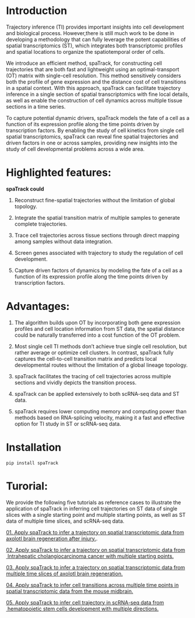 
# Introduction

Trajectory inference (TI) provides important insights into cell development and biological process. However,there is still much work to be done in developing a methodology that can fully leverage the potent capabilities of spatial transcriptomics (ST), which integrates both transcriptomic profiles and spatial locations to organize the spatiotemporal order of cells. 


We introduce an efficient method, spaTrack, for constructing cell trajectories that are both fast and lightweight using an optimal-transport (OT) matrix with single-cell resolution. This method sensitively considers both the profile of gene expression and the distance cost of cell transitions in a spatial context. With this approach, spaTrack can facilitate trajectory inference in a single section of spatial transcriptomics with fine local details, as well as enable the construction of cell dynamics across multiple tissue sections in a time series.

To capture potential dynamic drivers, spaTrack models the fate of a cell as a function of its expression profile along the time points driven by transcription factors. By enabling the study of cell kinetics from single cell spatial transcriptomics, spaTrack can reveal fine spatial trajectories and driven factors in one or across samples, providing new insights into the study of cell developmental problems across a wide area.

# Highlighted features:

**spaTrack could**

1. Reconstruct fine-spatial trajectories without the limitation of global topology. 

2. Integrate the spatial transition matrix of multiple samples to generate complete trajectories.

3. Trace cell trajectories across tissue sections through direct mapping among samples without data integration. 

4. Screen genes associated with trajectory to study the regulation of cell development. 

5. Capture driven factors of dynamics by modeling the fate of a cell as a function of its expression profile along the time points driven by transcription factors.

# Advantages:

1. The algorithm builds upon OT by incorporating both gene expression profiles and cell location information from ST data, the spatial distance could be naturally transferred into a cost function of the OT problem. 

2.  Most single cell TI methods don’t achieve true single cell resolution, but rather average or optimize cell clusters. In contrast, spaTrack fully captures the cell-to-cell transition matrix and predicts local developmental routes without the limitation of a global lineage topology. 

3. spaTrack facilitates the tracing of cell trajectories across multiple sections and vividly depicts the transition process. 

4. spaTrack can be applied extensively to both scRNA-seq data and ST data.

5. spaTrack requires lower computing memory and computing power than methods based on RNA-splicing velocity, making it a fast and effective option for TI study in ST or scRNA-seq data.

# Installation

```shell
pip install spaTrack
```

# Turorial:

We provide the following five tutorials as reference cases to illustrate the application of spaTrack in inferring cell trajectories on ST data of single slices with a single starting point and multiple starting points, as well as ST data of multiple time slices, and scRNA-seq data.

[01. Apply spaTrack to infer a trajectory on spatial transcriptomic data from axolotl brain regeneration after injury.](https://spatrack-tutorials.readthedocs.io/en/latest/notebooks/01.ST_data_of_axolotl_brain_regeneration_after_injury.html).

[02. Apply spaTrack to infer a trajectory on spatial transcriptomic data from 
 Intrahepatic cholangiocarcinoma cancer with multiple starting points.](https://spatrack-tutorials.readthedocs.io/en/latest/notebooks/02.ST_data_of_Intrahepatic_cholangiocarcinoma_cancer.html)

[03. Apply spaTrack to infer a trajectory on spatial transcriptomic data from multiple time slices of axolotl brain regeneration.](https://spatrack-tutorials.readthedocs.io/en/latest/notebooks/03.ST_data_of_axolotl_brain_slides_with_multiple_times.html)

[04. Apply spaTrack to infer cell transitions across multiple time points in spatial transcriptomic data from the mouse midbrain.](https://spatrack-tutorials.readthedocs.io/en/latest/notebooks/04.ST_data_of_mouse%20midbrain_with_multiple_times.html)

[05. Apply spaTrack to infer cell  trajectory in  scRNA-seq data from 
 hematopoietic stem cells development with multiple directions.](https://spatrack-tutorials.readthedocs.io/en/latest/notebooks/05.scRNAseq_data_of_HSC.html)











